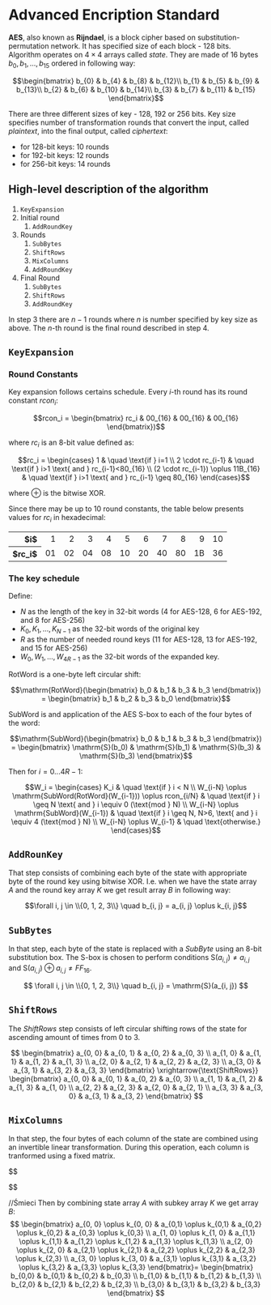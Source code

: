 # Advanced Encription Standard

**AES**, also known as **Rijndael**, is a block cipher based on substitution-permutation network. It has specified size of each block - 128 bits. Algorithm operates on $4\times4$ arrays called *state*. They are made of 16 bytes $b_0, b_1, ..., b_{15}$ ordered in following way:

$$\begin{bmatrix}
b_{0} & b_{4} & b_{8}  & b_{12}\\
b_{1} & b_{5} & b_{9}  & b_{13}\\
b_{2} & b_{6} & b_{10} & b_{14}\\
b_{3} & b_{7} & b_{11} & b_{15}
\end{bmatrix}$$

There are three different sizes of key - 128, 192 or 256 bits. Key size specifies number of transformation rounds that convert the input, called *plaintext*, into the final output, called *ciphertext*:
- for 128-bit keys: 10 rounds
- for 192-bit keys: 12 rounds
- for 256-bit keys: 14 rounds

## High-level description of the algorithm

1. `KeyExpansion`
2. Initial round
    1. `AddRoundKey`
3. Rounds
    1. `SubBytes`
    2. `ShiftRows`
    3. `MixColumns`
    4. `AddRoundKey`
4. Final Round
    1. `SubBytes`
    2. `ShiftRows`
    3. `AddRoundKey`

In step 3 there are $n-1$ rounds where $n$ is number specified by key size as above. The $n$-th round is the final round described in step 4.

## `KeyExpansion`

### Round Constants

Key expansion follows certains schedule.
Every $i$-th round has its round constant $rcon_i$:

$$rcon_i = \begin{bmatrix} rc_i & 00_{16} & 00_{16} & 00_{16} \end{bmatrix})$$

where $rc_i$ is an 8-bit value defined as:

$$rc_i = \begin{cases}
1                                   & \quad \text{if } i=1 \\
2 \cdot rc_{i-1}                    & \quad \text{if } i>1 \text{ and } rc_{i-1}<80_{16} \\
(2 \cdot rc_{i-1}) \oplus 11B_{16}  & \quad \text{if } i>1 \text{ and } rc_{i-1} \geq 80_{16} 
\end{cases}$$

where $\oplus$ is the bitwise XOR.

Since there may be up to 10 round constants, the table below presents values for $rc_i$ in hexadecimal:
<table>
    <tr align="right">
        <th>$i$</th>
        <td>1</td>
        <td>2</td>
        <td>3</td>
        <td>4</td>
        <td>5</td>
        <td>6</td>
        <td>7</td>
        <td>8</td>
        <td>9</td>
        <td>10</td>
    </tr>
    <tr>
        <th>$rc_i$</th>
        <td>01</td>
        <td>02</td>
        <td>04</td>
        <td>08</td>
        <td>10</td>
        <td>20</td>
        <td>40</td>
        <td>80</td>
        <td>1B</td>
        <td>36</td>
    </tr>
</table>
        
### The key schedule

Define:
- $N$ as the length of the key in 32-bit words (4 for AES-128, 6 for AES-192, and 8 for AES-256)
- $K_0, K_1, ..., K_{N-1}$ as the 32-bit words of the original key
- $R$ as the number of needed round keys (11 for AES-128, 13 for AES-192, and 15 for AES-256)
- $W_0, W_1, ..., W_{4R-1}$ as the 32-bit words of the expanded key.

$\mathrm{RotWord}$ is a one-byte left circular shift:

$$\mathrm{RotWord}(\begin{bmatrix}
b_0 & b_1 & b_3 & b_3
\end{bmatrix}) = \begin{bmatrix}
b_1 & b_2 & b_3 & b_0
\end{bmatrix}$$

$\mathrm{SubWord}$ is and application of the AES S-box to each of the four bytes of the word:

$$\mathrm{SubWord}(\begin{bmatrix}
b_0 & b_1 & b_3 & b_3
\end{bmatrix}) = \begin{bmatrix}
\mathrm{S}(b_0) & 
\mathrm{S}(b_1) & 
\mathrm{S}(b_3) & 
\mathrm{S}(b_3)
\end{bmatrix}$$

Then for $i=0 ... 4R-1$:

$$W_i = \begin{cases}
K_i & \quad \text{if } i < N \\
W_{i-N} \oplus \mathrm{SubWord(RotWord}(W_{i-1})) \oplus rcon_{i/N} & \quad \text{if } i \geq N \text{ and } i \equiv 0 (\text{mod } N) \\
W_{i-N} \oplus \mathrm{SubWord}(W_{i-1}) & \quad \text{if } i \geq N, N>6, \text{ and } i \equiv 4 (\text{mod } N) \\
W_{i-N} \oplus W_{i-1} & \quad \text{otherwise.}
\end{cases}$$

## `AddRounKey`

That step consists of combining each byte of the state with appropriate byte of the round key using bitwise XOR. I.e. when we have the state array $A$ and the round key array $K$ we get result array $B$ in following way:

$$\forall i, j \in \\{0, 1, 2, 3\\} \quad b_{i, j} = a_{i, j} \oplus k_{i, j}$$

## `SubBytes`

In that step, each byte of the state is replaced with a *SubByte* using an 8-bit substitution box. The S-box is chosen to perform conditions $\mathrm{S}(a_{i,j}) \neq a_{i,j}$ and $\mathrm{S}(a_{i,j}) \oplus a_{i,j} \neq FF_{16}$. 

$$
\forall i, j \in \\{0, 1, 2, 3\\} \quad b_{i, j} = \mathrm{S}(a_{i, j})
$$

## `ShiftRows`

The *ShiftRows* step consists of left circular shifting rows of the state for ascending amount of times from 0 to 3.

$$
\begin{bmatrix}
a_{0, 0} & a_{0, 1} & a_{0, 2} & a_{0, 3} \\
a_{1, 0} & a_{1, 1} & a_{1, 2} & a_{1, 3} \\
a_{2, 0} & a_{2, 1} & a_{2, 2} & a_{2, 3} \\
a_{3, 0} & a_{3, 1} & a_{3, 2} & a_{3, 3} 
\end{bmatrix}
\xrightarrow{\text{ShiftRows}}
\begin{bmatrix}
a_{0, 0} & a_{0, 1} & a_{0, 2} & a_{0, 3} \\
a_{1, 1} & a_{1, 2} & a_{1, 3} & a_{1, 0} \\
a_{2, 2} & a_{2, 3} & a_{2, 0} & a_{2, 1} \\
a_{3, 3} & a_{3, 0} & a_{3, 1} & a_{3, 2}
\end{bmatrix}
$$

## `MixColumns`

In that step, the four bytes of each column of the state are combined using an invertible linear transformation. During this operation, each column is tranformed using a fixed matrix.

$$

$$


//Śmieci
Then by combining state array $A$ with subkey array $K$ we get array $B$:
$$
\begin{bmatrix}
a_{0, 0} \oplus k_{0, 0} & a_{0,1} \oplus k_{0,1} & a_{0,2} \oplus k_{0,2} & a_{0,3} \oplus k_{0,3} \\
a_{1, 0} \oplus k_{1, 0} & a_{1,1} \oplus k_{1,1} & a_{1,2} \oplus k_{1,2} & a_{1,3} \oplus k_{1,3} \\
a_{2, 0} \oplus k_{2, 0} & a_{2,1} \oplus k_{2,1} & a_{2,2} \oplus k_{2,2} & a_{2,3} \oplus k_{2,3} \\
a_{3, 0} \oplus k_{3, 0} & a_{3,1} \oplus k_{3,1} & a_{3,2} \oplus k_{3,2} & a_{3,3} \oplus k_{3,3} 
\end{bmatrix}=
\begin{bmatrix}
b_{0,0} & b_{0,1} & b_{0,2} & b_{0,3} \\
b_{1,0} & b_{1,1} & b_{1,2} & b_{1,3} \\
b_{2,0} & b_{2,1} & b_{2,2} & b_{2,3} \\
b_{3,0} & b_{3,1} & b_{3,2} & b_{3,3} 
\end{bmatrix}
$$
